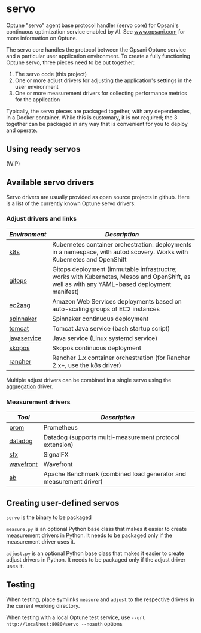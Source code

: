 # servo

Optune "servo" agent base protocol handler (servo core) for Opsani's continuous optimization service enabled by AI. See www.opsani.com for more information on Optune.

The servo core handles the protocol between the Opsani Optune service and a particular user application environment. To create a fully functioning Optune servo, three pieces need to be put together:

1. The servo code (this project)
1. One or more adjust drivers for adjusting the application's settings in the user environment
1. One or more measurement drivers for collecting performance metrics for the application

Typically, the servo pieces are packaged together, with any dependencies, in a Docker container. While this is customary, it is not required; the 3 together can be packaged in any way that is convenient for you to deploy and operate.

## Using ready servos

(WIP)


## Available servo drivers

Servo drivers are usually provided as open source projects in github. Here is a list of the currently known Optune servo drivers:

### Adjust drivers and links

| *Environment* | *Description* |
| --- | --- |
| [k8s](github.com/opsani/servo-k8s) | Kubernetes container orchestration: deployments in a namespace, with autodiscovery. Works with Kubernetes and OpenShift |
| [gitops](github.com/opsani/servo-gitops) | Gitops deployment (immutable infrastructre; works with Kubernetes, Mesos and OpenShift, as well as with any YAML-based deployment manifest) |
| [ec2asg](github.com/opsani/servo-ec2asg) | Amazon Web Services deployments based on auto-scaling groups of EC2 instances |
| [spinnaker](github.com/opsani/servo-spinnaker) | Spinnaker continuous deployment |
| [tomcat](github.com/opsani/servo-tomcat) | Tomcat Java service (bash startup script) |
| [javaservice](github.com/opsani/servo-javaservice) | Java service (Linux systemd service) |
| [skopos](github.com/opsani/servo-skopos) | Skopos continuous deployment |
| [rancher](github.com/opsani/servo-rancher) | Rancher 1.x container orchestration (for Rancher 2.x+, use the k8s driver) |

Multiple adjust drivers can be combined in a single servo using the [aggregation](github.com/opsani/servo-agg) driver.

### Measurement drivers

| *Tool* | *Description* |
| --- | --- |
| [prom](github.com/opsani/servo-prom) | Prometheus |
| [datadog](github.com/opsani/servo-datadog) | Datadog (supports multi-measurement protocol extension) |
| [sfx](github.com/opsani/servo-sfx) | SignalFX |
| [wavefront](github.com/opsani/servo-wavefront) | Wavefront |
| [ab](github.com/opsani/servo-ab) | Apache Benchmark (combined load generator and measurement driver) |

## Creating user-defined servos

`servo` is the binary to be packaged

`measure.py` is an optional Python base class that makes it easier to create measurement drivers in Python. It needs to be packaged only if the measurement driver uses it.

`adjust.py` is an optional Python base class that makes it easier to create adjust drivers in Python. It needs to be packaged only if the adjust driver uses it.


## Testing

When testing, place symlinks `measure` and `adjust` to the respective drivers
in the current working directory.

When testing with a local Optune test service, use `--url http://localhost:8080/servo --noauth` options

